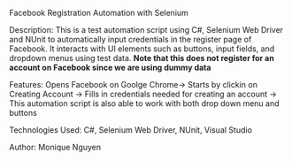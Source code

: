 Facebook Registration Automation with Selenium

Description: This is a test automation script using C#, Selenium Web Driver and NUnit to automatically
input credentials in the register page of Facebook. It interacts with UI elements such as buttons, input fields,
and dropdown menus using test data. **Note that this does not register for an account on Facebook since we are
using dummy data**

Features: Opens Facebook on Goolge Chrome-> Starts by clickin on Creating Account -> Fills in credentials needed for creating an account 
-> This automation script is also able to work with both drop down menu and buttons

Technologies Used: C#, Selenium Web Driver, NUnit, Visual Studio

Author: Monique Nguyen
